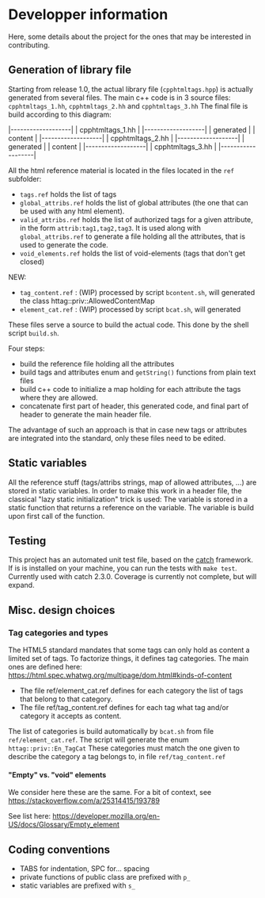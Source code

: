 # Developper information

Here, some details about the project for the ones that may be interested in contributing.

## Generation of library file

Starting from release 1.0, the actual library file (`cpphtmltags.hpp`) is actually generated from several files.
The main c++ code is in 3 source files: `cpphtmltags_1.hh`, `cpphtmltags_2.hh` and `cpphtmltags_3.hh`
The final file is build according to this diagram:

|-------------------|
| cpphtmltags_1.hh  |
|-------------------|
|    generated      |
|     content       |
|-------------------|
| cpphtmltags_2.hh  |
|-------------------|
|    generated      |
|     content       |
|-------------------|
| cpphtmltags_3.hh  |
|-------------------|

All the html reference material is located in the files located in the `ref` subfolder:
- `tags.ref` holds the list of tags
- `global_attribs.ref` holds the list of global attributes (the one that can be used with any html element).
- `valid_attribs.ref` holds the list of authorized tags for a given attribute, in the form `attrib:tag1,tag2,tag3`.
It is used along with `global_attribs.ref` to generate a file holding all the attributes, that is used to generate the code.
- `void_elements.ref` holds the list of void-elements (tags that don't get closed)

NEW:
- `tag_content.ref` : (WIP) processed by script `bcontent.sh`, will generated the class httag::priv::AllowedContentMap
- `element_cat.ref` : (WIP) processed by script `bcat.sh`, will generated

These files serve a source to build the actual code.
This done by the shell script `build.sh`.

Four steps:
- build the reference file holding all the attributes
- build tags and attributes enum and `getString()` functions from plain text files
- build c++ code to initialize a map holding for each attribute the tags where they are allowed.
- concatenate first part of header, this generated code, and final part of header to generate the main header file.

The advantage of such an approach is that in case new tags or attributes are integrated into the standard, only these files need to be edited.


## Static variables

All the reference stuff (tags/attribs strings, map of allowed attributes, ...) are stored in static variables.
In order to make this work in a header file, the classical "lazy static initialization" trick is used:
The variable is stored in a static function that returns a reference on the variable.
The variable is build upon first call of the function.


## Testing

This project has an automated unit test file, based on the [catch](https://github.com/catchorg/Catch2/) framework.
If is is installed on your machine, you can run the tests with `make test`.
Currently used with catch 2.3.0.
Coverage is currently not complete, but will expand.


## Misc. design choices

### Tag categories and types

The HTML5 standard mandates that some tags can only hold as content a limited set of tags.
To factorize things, it defines tag categories.
The main ones are defined here:
https://html.spec.whatwg.org/multipage/dom.html#kinds-of-content

- The file ref/element_cat.ref defines for each category the list of tags that belong to that category.
- The file ref/tag_content.ref defines for each tag what tag and/or category it accepts as content.

The list of categories is build automatically by `bcat.sh` from file `ref/element_cat.ref`.
The script will generate the enum `httag::priv::En_TagCat`
These categories must match the one given to describe the category a tag belongs to, in file `ref/tag_content.ref`

#### "Empty" vs. "void" elements

We consider here these are the same.
For a bit of context, see https://stackoverflow.com/a/25314415/193789

See list here: https://developer.mozilla.org/en-US/docs/Glossary/Empty_element


## Coding conventions

- TABS for indentation, SPC for... spacing
- private functions of public class are prefixed with `p_`
- static variables are prefixed with `s_`
